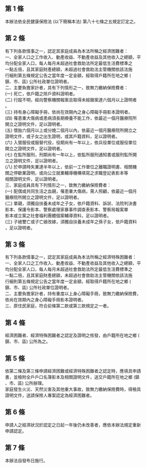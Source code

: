 第 1 條
-------
本辦法依全民健康保險法 (以下簡稱本法) 第八十七條之五規定訂定之。

第 2 條
-------
有下列各款情事之一，認定其家庭成員為本法所稱之經濟困難者：  
一、全家人口之工作收入、動產收益、不動產收益及其他收入之總額，平  
    均分配全家人口，每人每月未超過社會救助法所定最低生活費標準之  
    一點五倍，且其家庭財產總額，未超過社會救助法主管機關依該法施  
    行細則第五條規定公告之當年度一定金額，經取得戶籍所在地之鄉 (  
    鎮、市、區) 公所社政單位證明者。  
二、主要負擔家計者，具有下列情形之一，致無力繳納保險費者：  
 (一) 死亡，依戶籍之除戶資料證明者。  
 (二) 行蹤不明，經向警察機關報案且取得未經銷案達六個月以上證明者  
      。  
 (三) 持有身心障礙手冊，依尚在效期內之身心障礙手冊影本證明者。  
 (四) 罹患重大傷病或患病須長期療養不能工作，依最近一個月醫療院所  
      開立之證明文件，足以證明者。  
 (五) 懷胎六個月以上或分娩二個月以內，依最近一個月醫療院所開立之  
      證明文件，或子女之出生證明，或其戶籍資料，足以證明者。  
 (六) 入營服役或服替代役，役期尚有一年以上，依兵役單位或服役單位  
      開立之證明文件，足以證明者。  
 (七) 在監所服刑，刑期尚有一年以上，依監所服刑通知書或服刑監所開  
      立之證明文件，足以證明者。  
 (八) 於申請時失業達半年以上，依前一工作單位之離職證明書、相關機  
      關之停歇業證明，或向公立就業輔導機構填寫之求職登記表影本等  
      相關證明文件，足以證明者。  
三、家庭成員具有下列情形之一，致無力繳納保險費者：  
 (一) 配偶或共同生活之血親，罹患重大傷病，需人照顧，依最近一個月  
      醫療院所開立之證明文件，足以證明者。  
 (二) 單親，須獨自扶養未成年之子女，依戶籍資料、訴狀、法院判決書  
      影本、保護令影本、警察處理家暴事件調查表影本、警察局報案單  
      影本或立案之社會福利團體個案輔導資料，足以證明者。  
 (三) 子媳雙亡或子亡媳改嫁，須獨自扶養未成年之孫子女，依戶籍資料  
      ，足以證明者。

第 3 條
-------
有下列各款情事之一，認定其家庭成員為本法所稱之經濟特殊困難者：  
一、全家人口之工作收入、動產收益、不動產收益及其他收入之總額，平  
    均分配全家人口，每人每月未超過社會救助法所定最低生活費標準之  
    一點二倍，且其家庭財產總額，未超過社會救助法主管機關依該法施  
    行細則第五條規定公告之當年度一定金額，經取得戶籍所在地之鄉 (  
    鎮、市、區) 公所社政單位證明者。  
二、主要負擔家計者，持有重度以上身心障礙手冊，致無力繳納保險費，  
    依尚在效期內之身心障礙手冊影本證明者。  
三、原住民家庭，符合前條第二款或第三款規定之一者。

第 4 條
-------
經濟困難者、經濟特殊困難者之認定及證明之核發，由戶籍所在地之鄉 (  
鎮、市、區) 公所為之。

第 5 條
-------
依第二條及第三條申請經濟困難或經濟特殊困難者之認定時，應填具申請  
書，並檢附全戶戶口名簿影本及相關證明文件，送交戶籍所在地之鄉 (鎮  
、市、區) 公所辦理。  
家庭發生火災、天然災害及其他重大事故，致無力繳納保險費時，得檢具  
證明文件，送請保險人專案認定為經濟困難者。

第 6 條
-------
申請人之經濟狀況於認定之日起一年後仍未改善者，應依本辦法規定重新  
申請認定。

第 7 條
-------
本辦法自發布日施行。

